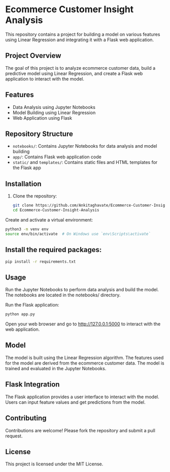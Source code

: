 # Ecommerce Customer Insight Analysis

This repository contains a project for building a model on various features using Linear Regression and integrating it with a Flask web application.

## Project Overview

The goal of this project is to analyze ecommerce customer data, build a predictive model using Linear Regression, and create a Flask web application to interact with the model.

## Features

- Data Analysis using Jupyter Notebooks
- Model Building using Linear Regression
- Web Application using Flask

## Repository Structure

- `notebooks/`: Contains Jupyter Notebooks for data analysis and model building
- `app/`: Contains Flask web application code
- `static/` and `templates/`: Contains static files and HTML templates for the Flask app

## Installation

1. Clone the repository:

   ```bash
   git clone https://github.com/Ankitaghavate/Ecommerce-Customer-Insight-Analysis.git
   cd Ecommerce-Customer-Insight-Analysis
Create and activate a virtual environment:

```bash
python3 -m venv env
source env/bin/activate  # On Windows use `env\Scripts\activate`
```
## Install the required packages:

```bash
pip install -r requirements.txt
```
## Usage
Run the Jupyter Notebooks to perform data analysis and build the model. The notebooks are located in the notebooks/ directory.

Run the Flask application:

```bash
python app.py
```
Open your web browser and go to http://127.0.0.1:5000 to interact with the web application.

## Model
The model is built using the Linear Regression algorithm. The features used for the model are derived from the ecommerce customer data. The model is trained and evaluated in the Jupyter Notebooks.

## Flask Integration
The Flask application provides a user interface to interact with the model. Users can input feature values and get predictions from the model.

## Contributing
Contributions are welcome! Please fork the repository and submit a pull request.

## License
This project is licensed under the MIT License.
